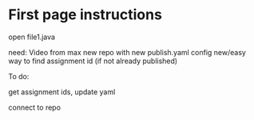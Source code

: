 # First page instructions

open file1.java


need:
Video from max
new repo with new publish.yaml config
new/easy way to find assignment id (if not already published)

To do:

get assignment ids, update yaml

connect to repo
